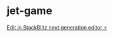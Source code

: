 # jet-game

[Edit in StackBlitz next generation editor ⚡️](https://stackblitz.com/~/github.com/n14alr/jet-game)